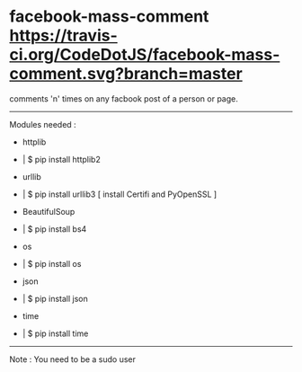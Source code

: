 # facebook-mass-comment   https://travis-ci.org/CodeDotJS/facebook-mass-comment.svg?branch=master

comments 'n' times on any facbook post of a person or page.

-----

Modules needed :

- httplib         
- | $ pip install httplib2

- urllib          
- | $ pip install urllib3 [ install Certifi and PyOpenSSL ]

- BeautifulSoup   
- | $ pip install bs4

- os              
- | $ pip install os

- json            
- | $ pip install json

- time            
- | $ pip install time

-----------------------------------------------------
Note : You need to be a sudo user

